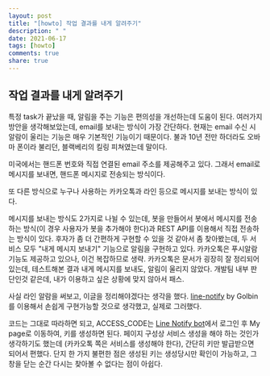 ```yaml
---
layout: post
title: "[howto] 작업 결과를 내게 알려주기"
description: " "
date: 2021-06-17
tags: [howto]
comments: true
share: true
---
```


## 작업 결과를 내게 알려주기

특정 task가 끝났을 때, 알림을 주는 기능은 편의성을 개선하는데 도움이 된다. 여러가지 방안을 생각해보았는데, email를 보내는 방식이 가장 간단하다. 현재는 email 수신 시 알람이 울리는 기능은 매우 기본적인 기능이기 때문이다. 불과 10년 전만 하더라도 오바마 폰이라 불리던, 블랙베리의 킬링 피쳐였는데 말이다.

미국에서는 핸드폰 번호와 직접 연결된 email 주소를 제공해주고 있다. 그래서 email로 메시지를 보내면, 핸드폰 메시지로 전송되는 방식이다.

또 다른 방식으로 누구나 사용하는 카카오톡과 라인 등으로 메시지를 보내는 방식이 있다.

메시지를 보내는 방식도 2가지로 나뉠 수 있는데, 봇을 만들어서 봇에서 메시지를 전송하는 방식(이 경우 사용자가 봇을 추가해야 한다)과 REST API를 이용해서 직접 전송하는 방식이 있다. 후자가 좀 더 간편하게 구현할 수 있을 것 같아서 좀 찾아봤는데, 두 서비스 모두 "내게 메시지 보내기" 기능으로 알림을 구현하고 있다. 카카오톡은 푸시알람 기능도 제공하고 있으나, 이건 복잡하므로 생략. 카카오톡은 문서가 굉장히 잘 정리되어 있는데, 테스트해본 결과 내게 메시지를 보내도, 알림이 울리지 않았다. 개발팀 내부 판단인것 같은데, 내가 이용하고 싶은 상황에 맞지 않아서 패스.

사실 라인 알람을 써보고, 이글을 정리해야겠다는 생각을 했다. [line-notify](https://github.com/golbin/line-notify) by Golbin를 이용해서 손쉽게 구현가능할 것으로 생각했고, 실제로 그러했다.

코드는 그대로 따라하면 되고, ACCESS_CODE는 [Line Notify bot](https://notify-bot.line.me/my/)에서 로그인 후 My page로 이동하여, 키를 생성하면 된다. 페이지 구성상 서비스 생성을 해야 하는 것인가 생각하기도 했는데 (카카오톡 쪽은 서비스를 생성해야 한다), 간단히 키만 발급받으면 되어서 편했다. 단지 한 가지 불편한 점은 생성된 키는 생성당시만 확인이 가능하고, 그 창을 닫는 순간 다시는 찾아볼 수 없다는 점이 아쉽다.
